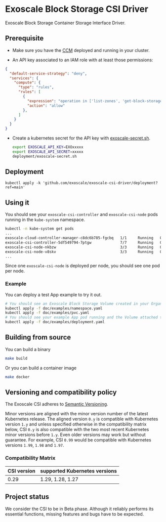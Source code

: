 # Exoscale Block Storage CSI Driver

Exoscale Block Storage Container Storage Interface Driver.

## Prerequisite

* Make sure you have the [CCM](https://github.com/exoscale/exoscale-cloud-controller-manager) deployed and running in your cluster.

* An API key associated to an IAM role with at least those permissions:
``` json
{
  "default-service-strategy": "deny",
  "services": {
    "compute": {
      "type": "rules",
      "rules": [
        {
          "expression": "operation in ['list-zones', 'get-block-storage-volume', 'list-block-storage-volumes', 'create-block-storage-volume', 'delete-block-storage-volume', 'attach-block-storage-volume-to-instance', 'detach-block-storage-volume', 'update-block-storage-volume-labels', 'resize-block-storage-volume', 'get-block-storage-snapshot', 'list-block-storage-snapshots', 'create-block-storage-snapshot', 'delete-block-storage-snapshot']",
          "action": "allow"
        },
      ]
    }
  }
}
```

* Create a kubernetes secret for the API key with [exoscale-secret.sh](./deployment/exoscale-secret.sh).
    ```Bash
    export EXOSCALE_API_KEY=EXOxxxxx
    export EXOSCALE_API_SECRET=xxxxx
    deployment/exoscale-secret.sh
    ```

## Deployment

```
kubectl apply -k 'github.com/exoscale/exoscale-csi-driver/deployment?ref=main'
```

## Using it

You should see your `exoscale-csi-controller` and `exoscale-csi-node` pods running in the `kube-system` namespace.
```Bash
kubectl -n kube-system get pods
...
exoscale-cloud-controller-manager-c8dc6b785-fgcbq   1/1     Running   0          25d
exoscale-csi-controller-5df549794-7ptgw             7/7     Running   0          5d1h
exoscale-csi-node-nkbzw                             3/3     Running   0          5d1h
exoscale-csi-node-v8skv                             3/3     Running   0          5d1h
...
```

Since one `exoscale-csi-node` is deployed per node, you should see one pod per node.

### Example

You can deploy a test App example to try it out.
```Bash
# You should see an Exoscale Block Storage Volume created in your Organization.
kubectl apply -f doc/examples/namespace.yaml
kubectl apply -f doc/examples/pvc.yaml
# You should see your example App pod running and the Volume attached to one of your nodes.
kubectl apply -f doc/examples/deployment.yaml
```

## Building from source

You can build a binary
```Bash
make build
```

Or you can build a container image
```Bash
make docker
```

## Versioning and compatibility policy

The Exoscale CSI adheres to [Semantic Versioning](https://semver.org/).

Minor versions are aligned with the minor version number of the latest Kubernetes release.
The aligned version `0.y` is compatible with Kubernetes version `1.y` and unless specified otherwise in the compatibility matrix below, CSI `0.y` is also compatible with the two most recent Kubernetes minor versions before `1.y`. Even older versions may work but without guarantee.
For example, CSI `0.99` would be compatible with Kubernetes versions `1.99`, `1.98` and `1.97`.

### Compatibility Matrix

| CSI version | supported Kubernetes versions |
|-------------|-------------------------------|
| 0.29        | 1.29, 1.28, 1.27              |

## Project status

We consider the CSI to be in Beta phase. Although it reliably performs its essential functions, missing features and bugs have to be expected.
